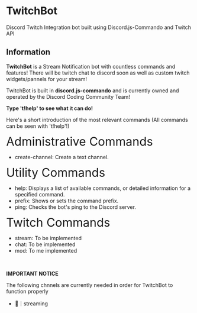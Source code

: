 # TwitchBot
Discord Twitch Integration bot built using Discord.js-Commando and Twitch API

## Information
<p><strong>TwitchBot</strong> is a Stream Notification bot with countless commands and features! There will be twitch chat to discord soon as well as custom twitch widgets/pannels for your stream!</p>
<p>TwitchBot is built in <strong>discord.js-commando</strong> and is currently owned and operated by the Discord Coding Community Team!</p>
<p><strong>Type 't!help' to see what it can do!</strong></p>
<p>Here's a short introduction of the most relevant commands (All commands can be seen with 't!help'!)</p>
<p><font size="6">Administrative Commands</font></p>
<ul>
  <li>create-channel: Create a text channel.</li>
</ul>
<p><font size="6">Utility Commands</font></p>
<ul>
  <li>help: Displays a list of available commands, or detailed information for a specified command.</li>
  <li>prefix: Shows or sets the command prefix.</li>
  <li>ping: Checks the bot's ping to the Discord server.</li>
</ul>
<p><font size="6">Twitch Commands</font></p>
<ul>
  <li>stream: To be implemented</li>
  <li>chat: To be implemented</li>
  <li>mod: To me implemented</li>
</ul>
<br>
<p><strong>IMPORTANT NOTICE</strong></p>
  <p>The following chnnels are currently needed in order for TwitchBot to function properly</p>
<ul>
  <li>📣｜streaming</li>
</ul>
